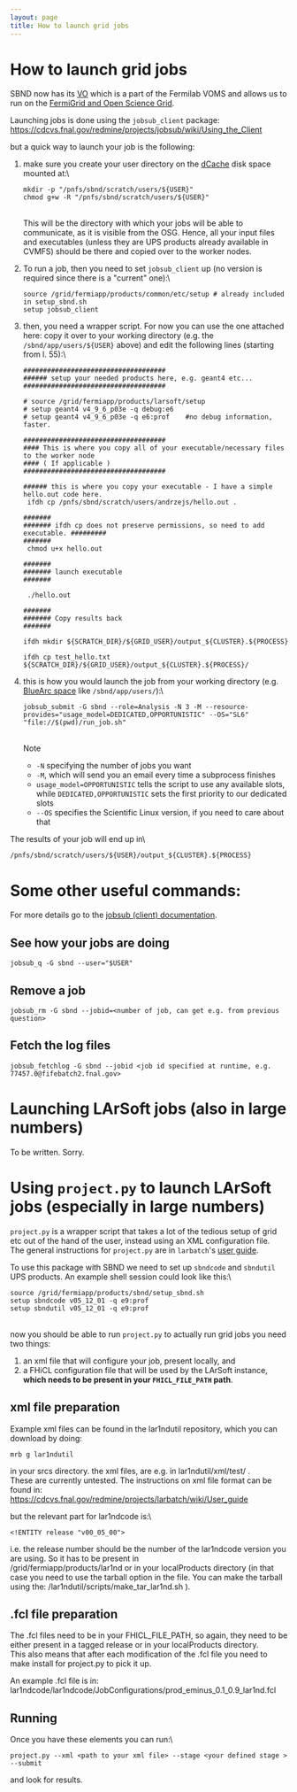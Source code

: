 ```yaml
---
layout: page
title: How to launch grid jobs
---
```




How to launch grid jobs
==================================================================

SBND now has its
[VO](Computing_resources.html#Submitting-jobs-Virtual-Organisation)
which is a part of the Fermilab VOMS and allows us to run on the
[FermiGrid and Open Science
Grid](Computing_resources.html#Submitting-jobs-grid-resources).

Launching jobs is done using the `jobsub_client` package:\
<https://cdcvs.fnal.gov/redmine/projects/jobsub/wiki/Using_the_Client>

but a quick way to launch your job is the following:

1.  make sure you create your user directory on the
    [dCache](Computing_resources.html#World-visible-storage-dCache)
    disk space mounted at:\

        mkdir -p "/pnfs/sbnd/scratch/users/${USER}" 
        chmod g+w -R "/pnfs/sbnd/scratch/users/${USER}"

    \
    This will be the directory with which your jobs will be able to
    communicate, as it is visible from the OSG. Hence, all your input
    files and executables (unless they are UPS products already
    available in CVMFS) should be there and copied over to the worker
    nodes.

2.  To run a job, then you need to set `jobsub_client` up (no version is
    required since there is a \"current\" one):\

        source /grid/fermiapp/products/common/etc/setup # already included in setup_sbnd.sh
        setup jobsub_client

3.  then, you need a wrapper script. For now you can use the one
    attached here: copy it over to your working directory (e.g. the
    `/sbnd/app/users/${USER}` above) and edit the following lines
    (starting from l. 55):\

        ####################################
        ###### setup your needed products here, e.g. geant4 etc...
        ####################################

        # source /grid/fermiapp/products/larsoft/setup
        # setup geant4 v4_9_6_p03e -q debug:e6 
        # setup geant4 v4_9_6_p03e -q e6:prof    #no debug information, faster. 

        ####################################
        #### This is where you copy all of your executable/necessary files to the worker node 
        #### ( If applicable )
        ####################################

        ###### this is where you copy your executable - I have a simple hello.out code here.
         ifdh cp /pnfs/sbnd/scratch/users/andrzejs/hello.out .

        ####### 
        ####### ifdh cp does not preserve permissions, so need to add executable. #########
        #######
         chmod u+x hello.out

        #######
        ####### launch executable
        #######

         ./hello.out

        #######
        ####### Copy results back 
        #######

        ifdh mkdir ${SCRATCH_DIR}/${GRID_USER}/output_${CLUSTER}.${PROCESS}

        ifdh cp test_hello.txt ${SCRATCH_DIR}/${GRID_USER}/output_${CLUSTER}.${PROCESS}/

4.  this is how you would launch the job from your working directory
    (e.g. [BlueArc
    space](Computing_resources.html#Local-storage-BlueArc-disks)
    like `/sbnd/app/users/`):\

        jobsub_submit -G sbnd --role=Analysis -N 3 -M --resource-provides="usage_model=DEDICATED,OPPORTUNISTIC" --OS="SL6" "file://$(pwd)/run_job.sh"

    \
    Note

    -   `-N` specifying the number of jobs you want
    -   `-M`, which will send you an email every time a subprocess
        finishes
    -   `usage_model=OPPORTUNISTIC` tells the script to use any
        available slots, while `DEDICATED,OPPORTUNISTIC` sets the first
        priority to our dedicated slots
    -   `--OS` specifies the Scientific Linux version, if you need to
        care about that

The results of your job will end up in\

    /pnfs/sbnd/scratch/users/${USER}/output_${CLUSTER}.${PROCESS}



Some other useful commands:
=========================================================================

For more details go to the [jobsub (client)
documentation](Using_the_Client.html).



See how your jobs are doing
--------------------------------------------------------------------------

    jobsub_q -G sbnd --user="$USER"



Remove a job
--------------------------------------------

    jobsub_rm -G sbnd --jobid=<number of job, can get e.g. from previous question>



Fetch the log files
----------------------------------------------------------

    jobsub_fetchlog -G sbnd --jobid <job id specified at runtime, e.g. 77457.0@fifebatch2.fnal.gov>



Launching LArSoft jobs (also in large numbers)
==============================================================================================================

To be written. Sorry.



Using `project.py` to launch LArSoft jobs (especially in large numbers)
=============================================================================================================================================================

`project.py` is a wrapper script that takes a lot of the tedious setup
of grid etc out of the hand of the user, instead using an XML
configuration file.\
The general instructions for `project.py` are in `larbatch`\'s [user
guide](User_guide.html).

To use this package with SBND we need to set up `sbndcode` and
`sbndutil` UPS products. An example shell session could look like this:\

    source /grid/fermiapp/products/sbnd/setup_sbnd.sh
    setup sbndcode v05_12_01 -q e9:prof
    setup sbndutil v05_12_01 -q e9:prof

\
now you should be able to run `project.py` to actually run grid jobs you
need two things:

1.  an xml file that will configure your job, present locally, and
2.  a FHiCL configuration file that will be used by the LArSoft
    instance, **which needs to be present in your `FHICL_FILE_PATH`
    path**.



xml file preparation
------------------------------------------------------------

Example xml files can be found in the lar1ndutil repository, which you
can download by doing:

    mrb g lar1ndutil

in your srcs directory. the xml files, are e.g. in lar1ndutil/xml/test/
.\
These are currently untested. The instructions on xml file format can be
found in:\
<https://cdcvs.fnal.gov/redmine/projects/larbatch/wiki/User_guide>

but the relevant part for lar1ndcode is:\

    <!ENTITY release "v00_05_00">

i.e. the release number should be the number of the lar1ndcode version
you are using. So it has to be present in\
/grid/fermiapp/products/lar1nd or in your localProducts directory (in
that case you need to use the tarball option in the file. You can make
the tarball using the: /lar1ndutil/scripts/make\_tar\_lar1nd.sh ).



.fcl file preparation
-------------------------------------------------------------

The .fcl files need to be in your FHICL\_FILE\_PATH, so again, they need
to be either present in a tagged release or in your localProducts
directory.\
This also means that after each modification of the .fcl file you need
to make install for project.py to pick it up.

An example .fcl file is in:\
lar1ndcode/lar1ndcode/JobConfigurations/prod\_eminus\_0.1\_0.9\_lar1nd.fcl



Running
----------------------------------

Once you have these elements you can run:\

    project.py --xml <path to your xml file> --stage <your defined stage > --submit

and look for results.
